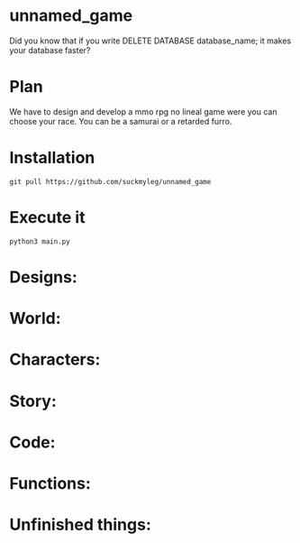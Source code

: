 # unnamed_game
Did you know that if you write DELETE DATABASE database_name; it makes your database faster?


# Plan
We have to design and develop a mmo rpg no lineal game were you can choose your race.
You can be a samurai or a retarded furro.

# Installation
```
git pull https://github.com/suckmyleg/unnamed_game
```

# Execute it
```
python3 main.py
```

# Designs:

  # World:
 
  # Characters:
 
  # Story:

# Code:
  # Functions:
  
  # Unfinished things: